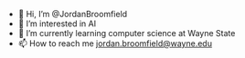 - 👋 Hi, I’m @JordanBroomfield
- 👀 I’m interested in AI
- 🌱 I’m currently learning computer science at Wayne State
- 📫 How to reach me jordan.broomfield@wayne.edu

<!---
JordanBroomfield/JordanBroomfield is a ✨ special ✨ repository because its `README.md` (this file) appears on your GitHub profile.
You can click the Preview link to take a look at your changes.
--->
